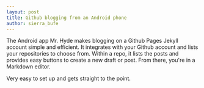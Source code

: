 ```yaml
---
layout: post
title: Github blogging from an Android phone
author: sierra_bufe
---
```


The Android app Mr. Hyde makes blogging on a Github Pages Jekyll account simple and efficient.  It integrates with your Github account and lists your repositories to choose from.  Within a repo, it lists the posts and provides easy buttons to create a new draft or post. From there, you're in a Markdown editor.

Very easy to set up and gets straight to the point.